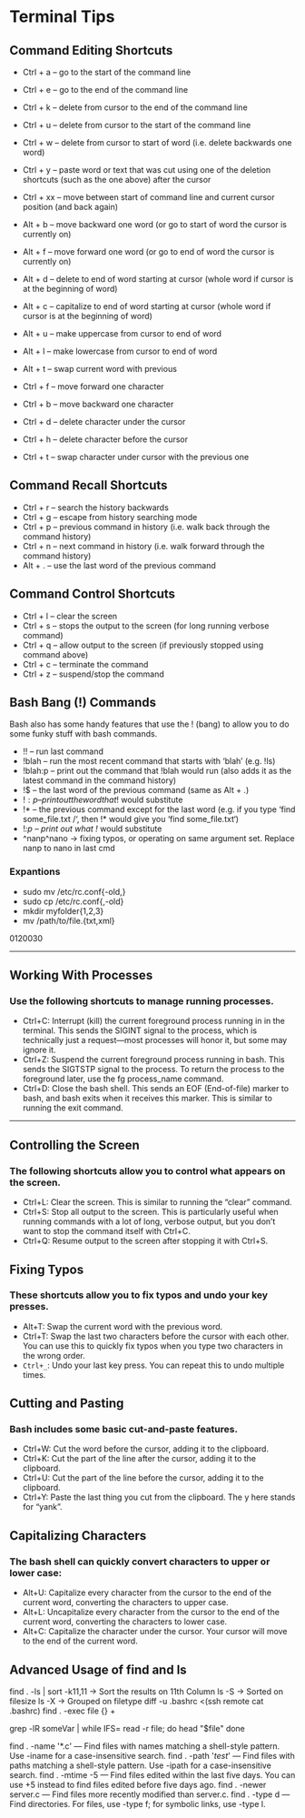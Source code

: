 # Terminal Tips
## Command Editing Shortcuts
- Ctrl + a – go to the start of the command line
- Ctrl + e – go to the end of the command line
- Ctrl + k – delete from cursor to the end of the command line
- Ctrl + u – delete from cursor to the start of the command line
- Ctrl + w – delete from cursor to start of word (i.e. delete backwards one word)
- Ctrl + y – paste word or text that was cut using one of the deletion shortcuts (such as the one above) after the cursor
- Ctrl + xx – move between start of command line and current cursor position (and back again)

- Alt + b – move backward one word (or go to start of word the cursor is currently on)
- Alt + f – move forward one word (or go to end of word the cursor is currently on)
- Alt + d – delete to end of word starting at cursor (whole word if cursor is at the beginning of word)

- Alt + c – capitalize to end of word starting at cursor (whole word if cursor is at the beginning of word)
- Alt + u – make uppercase from cursor to end of word
- Alt + l – make lowercase from cursor to end of word
- Alt + t – swap current word with previous

- Ctrl + f – move forward one character
- Ctrl + b – move backward one character
- Ctrl + d – delete character under the cursor
- Ctrl + h – delete character before the cursor
- Ctrl + t – swap character under cursor with the previous one

## Command Recall Shortcuts
- Ctrl + r – search the history backwards
- Ctrl + g – escape from history searching mode
- Ctrl + p – previous command in history (i.e. walk back through the command history)
- Ctrl + n – next command in history (i.e. walk forward through the command history)
- Alt + . – use the last word of the previous command

## Command Control Shortcuts
- Ctrl + l – clear the screen
- Ctrl + s – stops the output to the screen (for long running verbose command)
- Ctrl + q – allow output to the screen (if previously stopped using command above)
- Ctrl + c – terminate the command
- Ctrl + z – suspend/stop the command

## Bash Bang (!) Commands
Bash also has some handy features that use the ! (bang) to allow you to do some funky stuff with bash commands.

- !! – run last command
- !blah – run the most recent command that starts with ‘blah’ (e.g. !ls)
- !blah:p – print out the command that !blah would run (also adds it as the latest command in the command history)
- !$ – the last word of the previous command (same as Alt + .)
- !$:p – print out the word that !$ would substitute
- !* – the previous command except for the last word (e.g. if you type ‘find some_file.txt /‘, then !* would give you ‘find some_file.txt‘)
- !*:p – print out what !* would substitute
- ^nanp^nano -> fixing typos, or operating on same argument set. Replace nanp to nano in last cmd

### Expantions

- sudo mv /etc/rc.conf{-old,}
- sudo cp /etc/rc.conf{,-old}
- mkdir myfolder{1,2,3}
- mv /path/to/file.{txt,xml}

0120030

---

## Working With Processes
### Use the following shortcuts to manage running processes.

- Ctrl+C: Interrupt (kill) the current foreground process running in in the terminal. This sends the SIGINT signal to the process, which is technically just a request—most processes will honor it, but some may ignore it.
- Ctrl+Z: Suspend the current foreground process running in bash. This sends the SIGTSTP signal to the process. To return the process to the foreground later, use the fg process_name command.
- Ctrl+D: Close the bash shell. This sends an EOF (End-of-file) marker to bash, and bash exits when it receives this marker. This is similar to running the exit command.

---

## Controlling the Screen
### The following shortcuts allow you to control what appears on the screen.

- Ctrl+L: Clear the screen. This is similar to running the “clear” command.
- Ctrl+S: Stop all output to the screen. This is particularly useful when running commands with a lot of long, verbose output, but you don’t want to stop the command itself with Ctrl+C.
- Ctrl+Q: Resume output to the screen after stopping it with Ctrl+S.

## Fixing Typos
### These shortcuts allow you to fix typos and undo your key presses.

- Alt+T: Swap the current word with the previous word.
- Ctrl+T: Swap the last two characters before the cursor with each other. You can use this to quickly fix typos when you type two characters in the wrong order.
- `Ctrl+_`: Undo your last key press. You can repeat this to undo multiple times.


## Cutting and Pasting
### Bash includes some basic cut-and-paste features.

- Ctrl+W: Cut the word before the cursor, adding it to the clipboard.
- Ctrl+K: Cut the part of the line after the cursor, adding it to the clipboard.
- Ctrl+U: Cut the part of the line before the cursor, adding it to the clipboard.
- Ctrl+Y: Paste the last thing you cut from the clipboard. The y here stands for “yank”.

## Capitalizing Characters
### The bash shell can quickly convert characters to upper or lower case:

- Alt+U: Capitalize every character from the cursor to the end of the current word, converting the characters to upper case.
- Alt+L: Uncapitalize every character from the cursor to the end of the current word, converting the characters to lower case.
- Alt+C: Capitalize the character under the cursor. Your cursor will move to the end of the current word.

## Advanced Usage of find and ls
find . -ls | sort -k11,11 -> Sort the results on 11th Column
ls -S -> Sorted on filesize
ls -X -> Grouped on filetype
diff -u .bashrc <(ssh remote cat .bashrc)
find . -exec file {} +

grep -lR someVar | while IFS= read -r file; do
    head "$file"
done

find . -name '*.c' — Find files with names matching a shell-style pattern. Use -iname for a case-insensitive search.
find . -path '*test*' — Find files with paths matching a shell-style pattern. Use -ipath for a case-insensitive search.
find . -mtime -5 — Find files edited within the last five days. You can use +5 instead to find files edited before five days ago.
find . -newer server.c — Find files more recently modified than server.c.
find . -type d — Find directories. For files, use -type f; for symbolic links, use -type l.

